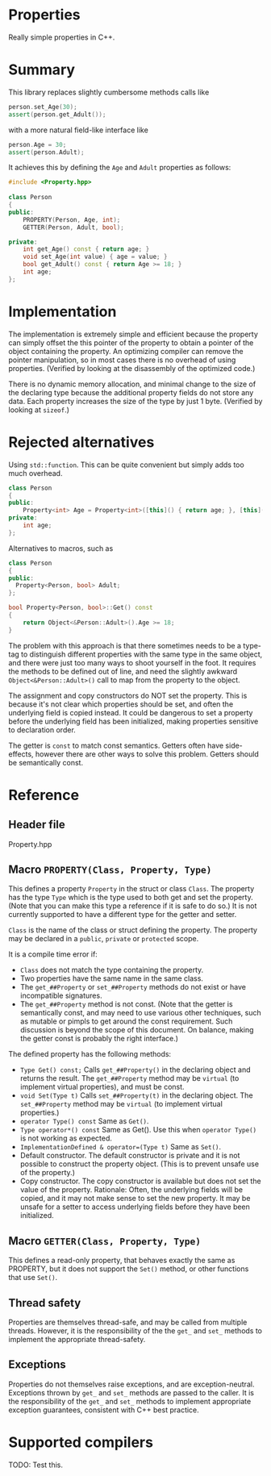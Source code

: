 # Properties
Really simple properties in C++.

# Summary
This library replaces slightly cumbersome methods calls like
```c++
person.set_Age(30);
assert(person.get_Adult());
```
with a more natural field-like interface like
```c++
person.Age = 30;
assert(person.Adult);
```
It achieves this by defining the `Age` and `Adult` properties as follows:
```c++
#include <Property.hpp>
	
class Person
{
public:
    PROPERTY(Person, Age, int);
    GETTER(Person, Adult, bool);

private:
    int get_Age() const { return age; }
    void set_Age(int value) { age = value; }
    bool get_Adult() const { return Age >= 18; }
    int age;
};
```

# Implementation
The implementation is extremely simple and efficient because the property can simply offset the this pointer of the property to obtain a pointer of the object containing the property. An optimizing compiler can remove the pointer manipulation, so in most cases there is no overhead of using properties. (Verified by looking at the disassembly of the optimized code.)

There is no dynamic memory allocation, and minimal change to the size of the declaring type because the additional property fields do not store any data. Each property increases the size of the type by just 1 byte. (Verified by looking at `sizeof`.)

# Rejected alternatives
Using `std::function`. This can be quite convenient but simply adds too much overhead.
```c++
class Person
{
public:
    Property<int> Age = Property<int>([this]() { return age; }, [this](int a) { age = a; });
private:
    int age;
};
```

Alternatives to macros, such as
```c++
class Person
{
public:
  Property<Person, bool> Adult; 
};

bool Property<Person, bool>::Get() const
{
    return Object<&Person::Adult>().Age >= 18;
}
```
The problem with this approach is that there sometimes needs to be a type-tag to distinguish different properties with the same type in the same object, and there were just too many ways to shoot yourself in the foot. It requires the methods to be defined out of line, and need the slightly awkward `Object<&Person::Adult>()` call to map from the property to the object.

The assignment and copy constructors do NOT set the property. This is because it's not clear which properties should be set, and
often the underlying field is copied instead. It could be dangerous to set a property before the underlying field has been initialized, making properties sensitive to declaration order.

The getter is `const` to match const semantics. Getters often have side-effects, however there are other ways to solve this problem. Getters should be semantically const.

# Reference
## Header file
Property.hpp

## Macro `PROPERTY(Class, Property, Type)`
This defines a property `Property` in the struct or class `Class`. The property has the type `Type` which is the type used to both get and set the property. (Note that you can make this type a reference if it is safe to do so.) It is not currently supported to have a different type for the getter and setter.

`Class` is the name of the class or struct defining the property. The property may be declared in a `public`, `private` or `protected` scope.

It is a compile time error if:

- `Class` does not match the type containing the property.
- Two properties have the same name in the same class.
- The `get_##Property` or `set_##Property` methods do not exist or have incompatible signatures.
- The `get_##Property` method is not const. (Note that the getter is semantically const, and may need to use various other techniques, such as mutable or pimpls to get around the const requirement. Such discussion is beyond the scope of this document. On balance, making the getter const is probably the right interface.)

The defined property has the following methods:

- `Type Get() const;` Calls `get_##Property()` in the declaring object and returns the result. The `get_##Property` method may be `virtual` (to implement virtual properties), and must be const.
- `void Set(Type t)` Calls `set_##Property(t)` in the declaring object. The `set_##Property` method may be `virtual` (to implement virtual properties.)
- `operator Type() const` Same as `Get()`.	
- `Type operator*() const` Same as Get(). Use this when `operator Type()` is not working as expected.
- `ImplementationDefined & operator=(Type t)` Same as `Set()`.	
- Default constructor. The default constructor is private and it is not possible to construct the property object. (This is to prevent unsafe use of the property.)
- Copy constructor. The copy constructor is available but does not set the value of the property. Rationale: Often, the underlying fields will be copied, and it may not make sense to set the new property. It may be unsafe for a setter to access underlying fields before they have been initialized.

## Macro `GETTER(Class, Property, Type)`
This defines a read-only property, that behaves exactly the same as PROPERTY, but it does not support the `Set()` method, or other functions that use `Set()`.

## Thread safety
Properties are themselves thread-safe, and may be called from multiple threads. However, it is the responsibility of the the `get_` and `set_` methods to implement the appropriate thread-safety.

## Exceptions
Properties do not themselves raise exceptions, and are exception-neutral. Exceptions thrown by `get_` and `set_` methods are passed to the caller. It is the responsibility of the `get_` and `set_` methods to implement appropriate exception guarantees, consistent with C++ best practice.

# Supported compilers
TODO: Test this.
